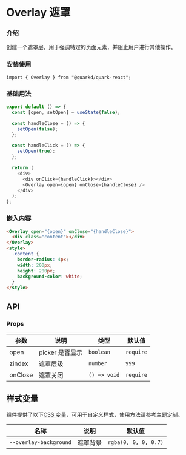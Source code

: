 # Overlay 遮罩

### 介绍

创建一个遮罩层，用于强调特定的页面元素，并阻止用户进行其他操作。

### 安装使用

```tsx
import { Overlay } from "@quarkd/quark-react";
```

### 基础用法

```js
export default () => {
  const [open, setOpen] = useState(false);

  const handleClose = () => {
    setOpen(false);
  };

  const handleClick = () => {
    setOpen(true);
  };

  return (
    <div>
      <div onClick={handleClick}></div>
      <Overlay open={open} onClose={handleClose} />
    </div>
  );
};
```

### 嵌入内容

```html
<Overlay open="{open}" onClose="{handleClose}">
  <div class="content"></div>
</Overlay>
<style>
  .content {
    border-radius: 4px;
    width: 200px;
    height: 200px;
    background-color: white;
  }
</style>
```

## API

### Props

| 参数    | 说明            | 类型         | 默认值    |
| ------- | --------------- | ------------ | --------- |
| open    | picker 是否显示 | `boolean `   | `require` |
| zindex  | 遮罩层级        | `number `    | `999`     |
| onClose | 遮罩关闭        | `() => void` | `require` |

## 样式变量

组件提供了以下[CSS 变量](https://developer.mozilla.org/zh-CN/docs/Web/CSS/Using_CSS_custom_properties)，可用于自定义样式，使用方法请参考[主题定制](#/zh-CN/guide/theme)。

| 名称                   | 说明     | 默认值               |
| ---------------------- | -------- | -------------------- |
| `--overlay-background` | 遮罩背景 | `rgba(0, 0, 0, 0.7)` |
